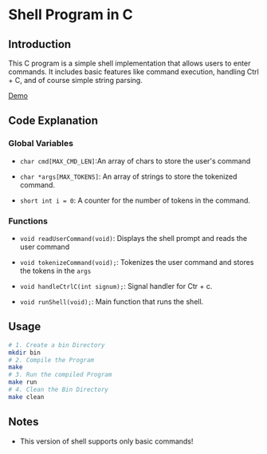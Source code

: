 # Shell Program in C

## Introduction

This C program is a simple shell implementation that allows users to enter commands. It includes basic features like command execution, handling Ctrl + C, and of course simple string parsing.

[Demo](https://youtu.be/SgHW8U0RJ_o?si=kuKYSi38QmpzrtiM)

## Code Explanation

### Global Variables

* `char cmd[MAX_CMD_LEN]`:An array of chars to store the user's command

* `char *args[MAX_TOKENS]`: An array of strings to store the tokenized 
command.
* `short int i = 0`: A counter for the number of tokens in the command.

### Functions

* `void readUserCommand(void)`: Displays the shell prompt and reads the user command

* `void tokenizeCommand(void);`: Tokenizes the user command and stores the tokens in the `args`

* `void handleCtrlC(int signum);`: Signal handler for Ctr + c.

* `void runShell(void);`: Main function that runs the shell.

## Usage
```bash
# 1. Create a bin Directory
mkdir bin
# 2. Compile the Program
make
# 3. Run the compiled Program
make run
# 4. Clean the Bin Directory
make clean
```

## Notes
* This version of shell supports only basic commands!
